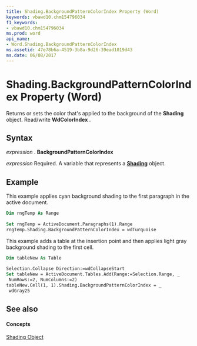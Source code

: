 ```yaml
---
title: Shading.BackgroundPatternColorIndex Property (Word)
keywords: vbawd10.chm154796034
f1_keywords:
- vbawd10.chm154796034
ms.prod: word
api_name:
- Word.Shading.BackgroundPatternColorIndex
ms.assetid: 47e78b6a-4519-3b8a-9d26-39ead1019d43
ms.date: 06/08/2017
---
```



# Shading.BackgroundPatternColorIndex Property (Word)

Returns or sets the color that's applied to the background of the **Shading** object. Read/write **WdColorIndex** .


## Syntax

 _expression_ . **BackgroundPatternColorIndex**

 _expression_ Required. A variable that represents a **[Shading](shading-object-word.md)** object.


## Example

This example applies cyan background shading to the first paragraph in the active document.


```vb
Dim rngTemp As Range 
 
Set rngTemp = ActiveDocument.Paragraphs(1).Range 
rngTemp.Shading.BackgroundPatternColorIndex = wdTurquoise
```

This example adds a table at the insertion point and then applies light gray background shading to the first cell.




```vb
Dim tableNew As Table 
 
Selection.Collapse Direction:=wdCollapseStart 
Set tableNew = ActiveDocument.Tables.Add(Range:=Selection.Range, _ 
 NumRows:=2, NumColumns:=2) 
tableNew.Cell(1, 1).Shading.BackgroundPatternColorIndex = _ 
 wdGray25
```


## See also


#### Concepts


[Shading Object](shading-object-word.md)

